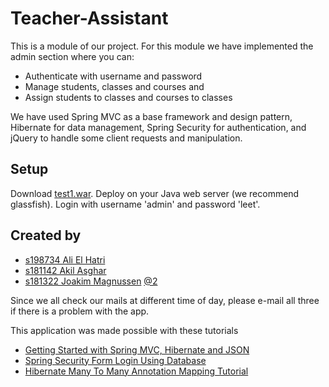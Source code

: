 # Teacher-Assistant

This is a module of our project. For this module we have implemented the admin section where you can:

* Authenticate with username and password
* Manage students, classes and courses and
* Assign students to classes and courses to classes

We have used Spring MVC as a base framework and design pattern, Hibernate for data management, Spring Security for authentication,
and jQuery to handle some client requests and manipulation.

## Setup

Download [test1.war](target/test1.war). Deploy on your Java web server (we recommend glassfish).
Login with username 'admin' and password 'leet'.


## Created by

* [s198734 Ali El Hatri](mailto:s198734@stud.hioa.no)
* [s181142 Akil Asghar](mailto:s181142@stud.hioa.no)
* [s181322 Joakim Magnussen](mailto:s181322@stud.hioa.no) [@2](mailto:joakim-m@outlook.com)

Since we all check our mails at different time of day, please e-mail all three if there is a problem with the app.

This application was made possible with these tutorials

* [Getting Started with Spring MVC, Hibernate and JSON](https://confluence.jetbrains.com/display/IntelliJIDEA/Getting+Started+with+Spring+MVC,+Hibernate+and+JSON)
* [Spring Security Form Login Using Database](http://www.mkyong.com/spring-security/spring-security-form-login-using-database/)
* [Hibernate Many To Many Annotation Mapping Tutorial](http://viralpatel.net/blogs/hibernate-many-to-many-annotation-mapping-tutorial/)

